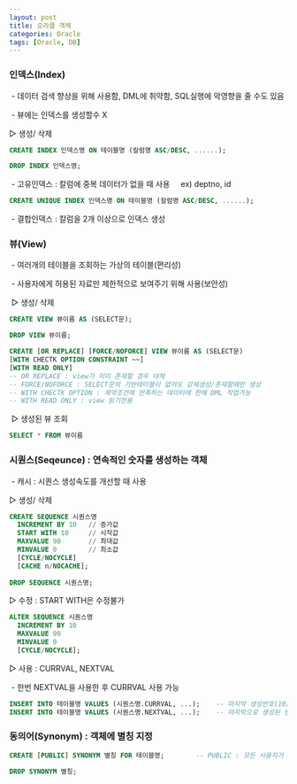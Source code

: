 ```yaml
---
layout: post
title: 오라클 객체
categories: Oracle
tags: [Oracle, DB]
---
```


### 인덱스(Index)

 - 데이터 검색 향상을 위해 사용함, DML에 취약함, SQL실행에 악영향을 줄 수도 있음

 - 뷰에는 인덱스를 생성할수 X

▷ 생성/ 삭제

```SQL
CREATE INDEX 인덱스명 ON 테이블명 (칼럼명 ASC/DESC, ......);

DROP INDEX 인덱스명;
```

 - 고유인덱스 : 칼럼에 중복 데이터가 없을 때 사용     ex) deptno, id

```SQL
CREATE UNIQUE INDEX 인덱스명 ON 테이블명 (칼럼명 ASC/DESC, ......);
```

 - 결합인덱스 : 칼럼을 2개 이상으로 인덱스 생성

### 뷰(View)

 - 여러개의 테이블을 조회하는 가상의 테이블(편리성)

 - 사용자에게 허용된 자료만 제한적으로 보여주기 위해 사용(보안성)

 ▷ 생성/ 삭제

```SQL
CREATE VIEW 뷰이름 AS (SELECT문);

DROP VIEW 뷰이름;

CREATE [OR REPLACE] [FORCE/NOFORCE] VIEW 뷰이름 AS (SELECT문)
[WITH CHECTK OPTION CONSTRAINT ~~]
[WITH READ ONLY]
-- OR REPLACE : view가 이미 존재할 경우 대체
-- FORCE/NOFORCE : SELECT문의 기반테이블이 없어도 강제생성/존재할때만 생성
-- WITH CHECTK OPTION : 제약조건에 만족하는 데이터에 한해 DML 작업가능
-- WITH READ ONLY : view 읽기전용

```

 ▷ 생성된 뷰 조회

```SQL
SELECT * FROM 뷰이름
```

### 시퀀스(Seqeunce) : 연속적인 숫자를 생성하는 객체

 - 캐시 : 시퀀스 생성속도를 개선할 때 사용

▷ 생성/ 삭제

```SQL
CREATE SEQUENCE 시퀀스명
  INCREMENT BY 10	// 증가값
  START WITH 10		// 시작값
  MAXVALUE 90		// 최대값
  MINVALUE 0		// 최소값
  [CYCLE/NOCYCLE]
  [CACHE n/NOCACHE];
  
DROP SEQUENCE 시퀀스명;
```

▷ 수정 : START WITH은 수정불가

```SQL
ALTER SEQUENCE 시퀀스명
  INCREMENT BY 10
  MAXVALUE 90
  MINVALUE 0
  [CYCLE/NOCYCLE];

```

▷ 사용 : CURRVAL, NEXTVAL

 - 한번 NEXTVAL을 사용한 후 CURRVAL 사용 가능

```SQL
INSERT INTO 테이블명 VALUES (시퀀스명.CURRVAL, ...);	-- 마지막 생성번호(10)
INSERT INTO 테이블명 VALUES (시퀀스명.NEXTVAL, ...);	-- 마지막으로 생성된 번호의 다음번호(20)
```

### 동의어(Synonym) : 객체에 별칭 지정

```SQL
CREATE [PUBLIC] SYNONYM 별칭 FOR 테이블명;		-- PUBLIC : 모든 사용자가 검색가능

DROP SYNONYM 별칭;
```